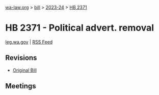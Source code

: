 [wa-law.org](/) > [bill](/bill/) > [2023-24](/bill/2023-24/) > [HB 2371](/bill/2023-24/hb/2371/)

# HB 2371 - Political advert. removal
[leg.wa.gov](https://app.leg.wa.gov/billsummary?BillNumber=2371&Year=2023&Initiative=false) | [RSS Feed](./rss.xml)

## Revisions
* [Original Bill](1/)

## Meetings